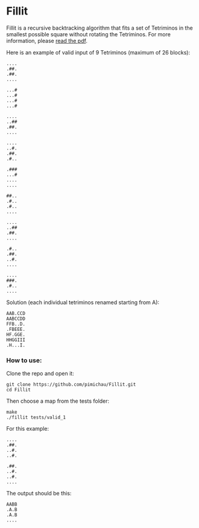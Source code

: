 # Fillit

Fillit is a recursive backtracking algorithm that fits a set of Tetriminos in the smallest possible square without rotating the Tetriminos. For more information, please [read the pdf](https://github.com/miniponps/42-Fillit/blob/master/pdf/fillit.fr.pdf).


Here is an example of valid input of 9 Tetriminos (maximum of 26 blocks):

```
....
.##.
.##.
....

...#
...#
...#
...#

....
..##
.##.
....

....
..#.
.##.
.#..

.###
...#
....
....

##..
.#..
.#..
....

....
..##
.##.
....

.#..
.##.
..#.
....

....
###.
.#..
....
```

Solution (each individual tetriminos renamed starting from A):
```
AAB.CCD
AABCCDD
FFB..D.
.FBEEE.
HF.GGE.
HHGGIII
.H...I.
```
### How to use:

Clone the repo and open it:

    git clone https://github.com/pimichau/Fillit.git
    cd Fillit
    
Then choose a map from the tests folder:

    make
    ./fillit tests/valid_1
    
For this example:

    ....
    .##.
    ..#.
    ..#.

    .##.
    ..#.
    ..#.
    ....
    
The output should be this:

    AABB
    .A.B
    .A.B
    ....

